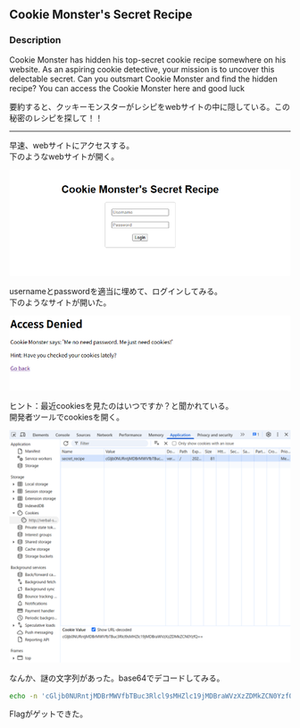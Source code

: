 ## Cookie Monster's Secret Recipe

### Description 

Cookie Monster has hidden his top-secret cookie recipe somewhere on his website. As an aspiring cookie detective, your mission is to uncover this delectable secret. Can you outsmart Cookie Monster and find the hidden recipe?
You can access the Cookie Monster here and good luck

要約すると、クッキーモンスターがレシピをwebサイトの中に隠している。この秘密のレシピを探して！！


---

早速、webサイトにアクセスする。  
下のようなwebサイトが開く。

![](./img/cookie_monster(1).png)

usernameとpasswordを適当に埋めて、ログインしてみる。  
下のようなサイトが開いた。

![](./img/cookie_monster(2).png)

ヒント：最近cookiesを見たのはいつですか？と聞かれている。  
開発者ツールでcookiesを開く。

![](./img/cookie_monster(3).png)

なんか、謎の文字列があった。base64でデコードしてみる。  
```bash
echo -n 'cGljb0NURntjMDBrMWVfbTBuc3Rlcl9sMHZlc19jMDBraWVzXzZDMkZCN0YzfQ==' | base64 -d
```

Flagがゲットできた。